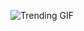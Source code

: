 ![Trending GIF](https://media1.giphy.com/media/v1.Y2lkPThiYjIxNzcyY2J4MHhqZ3pjeHMzc2djdWs3bXA1YWVka3k3bWhjbzY1MmlheGQ3NSZlcD12MV9naWZzX3NlYXJjaCZjdD1n/YYKoJL28YtscdUTGWA/giphy.gif)
